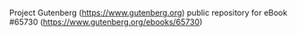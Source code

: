 Project Gutenberg (https://www.gutenberg.org) public repository for
eBook #65730 (https://www.gutenberg.org/ebooks/65730)

